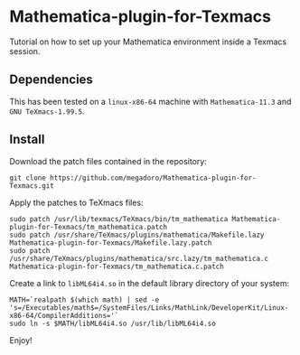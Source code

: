 # Mathematica-plugin-for-Texmacs
Tutorial on how to set up your Mathematica environment inside a Texmacs session.

## Dependencies
This has been tested on a `linux-x86-64` machine with `Mathematica-11.3` and `GNU TeXmacs-1.99.5`.

## Install
Download the patch files contained in the repository:

    git clone https://github.com/megadoro/Mathematica-plugin-for-Texmacs.git
  
Apply the patches to TeXmacs files:

    sudo patch /usr/lib/texmacs/TeXmacs/bin/tm_mathematica Mathematica-plugin-for-Texmacs/tm_mathematica.patch
    sudo patch /usr/share/TeXmacs/plugins/mathematica/Makefile.lazy Mathematica-plugin-for-Texmacs/Makefile.lazy.patch
    sudo patch /usr/share/TeXmacs/plugins/mathematica/src.lazy/tm_mathematica.c Mathematica-plugin-for-Texmacs/tm_mathematica.c.patch

Create a link to `libML64i4.so` in the default library directory of your system:

    MATH=`realpath $(which math) | sed -e 's=/Executables/math$=/SystemFiles/Links/MathLink/DeveloperKit/Linux-x86-64/CompilerAdditions='`
    sudo ln -s $MATH/libML64i4.so /usr/lib/libML64i4.so

Enjoy!
